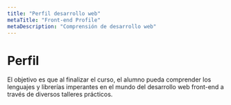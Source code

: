 ```yaml
---
title: "Perfil desarrollo web"
metaTitle: "Front-end Profile"
metaDescription: "Comprensión de desarrollo web"
---
```


# Perfil
El objetivo es que al finalizar el curso, el alumno pueda comprender los lenguajes y librerías imperantes en el mundo del desarrollo web front-end a través de diversos talleres prácticos.

